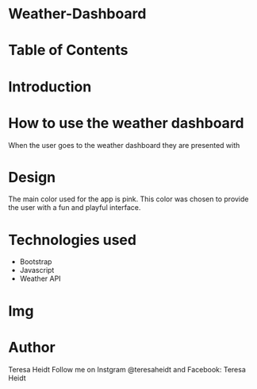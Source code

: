# Weather-Dashboard
# Table of Contents
# Introduction
# How to use the weather dashboard
When the user goes to the weather dashboard they are presented with 
# Design
The main color used for the app is pink. This color was chosen to provide the user with a fun and playful interface.  
# Technologies used
* Bootstrap
* Javascript
* Weather API
# Img
# Author
Teresa Heidt Follow me on Instgram @teresaheidt and Facebook: Teresa Heidt

